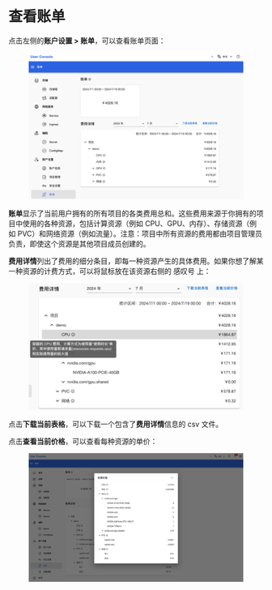 # 查看账单

点击左侧的**账户设置 > 账单**，可以查看账单页面：

<figure class="screenshot">
  <img alt="bill" src="../../assets/guide/account/bill.png" />
</figure>

**账单**显示了当前用户拥有的所有项目的各类费用总和。这些费用来源于你拥有的项目中使用的各种资源，包括计算资源（例如 CPU、GPU、内存）、存储资源（例如 PVC）和网络资源（例如流量）。注意：项目中所有资源的费用都由项目管理员负责，即使这个资源是其他项目成员创建的。

**费用详情**列出了费用的细分条目，即每一种资源产生的具体费用。如果你想了解某一种资源的计费方式，可以将鼠标放在该资源右侧的 感叹号 上：

<figure class="screenshot">
  <img alt="billing-practices" src="../../assets/guide/account/billing-practices.png" />
</figure>

点击**下载当前表格**，可以下载一个包含了**费用详情**信息的 csv 文件。

点击**查看当前价格**，可以查看每种资源的单价：

<figure class="screenshot">
  <img alt="price" src="../../assets/guide/account/price.png" />
</figure>
